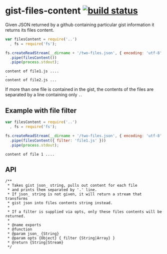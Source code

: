 # gist-files-content [![build status](https://secure.travis-ci.org/thlorenz/gist-files-content.png)](http://travis-ci.org/thlorenz/gist-files-content)

Given JSON returned by a github containing particular gist information it returns its files content.

```js
var filesContent = require('..')
  , fs = require('fs');

fs.createReadStream(__dirname + '/two-files.json', { encoding: 'utf-8' })
  .pipe(filesContent())
  .pipe(process.stdout);
```

```
content of file1.js ....
.
content of file2.js ...
```
If more than one file is contained in the gist, the contents of the files are separated by a line containing only `.`.

## Example with file filter

```js
var filesContent = require('..')
  , fs = require('fs');

fs.createReadStream(__dirname + '/two-files.json', { encoding: 'utf-8' })
  .pipe(filesContent({ filter: 'file1.js' }))
  .pipe(process.stdout);
```

```
content of file 1 ....
```

## API

```
/**
 * Takes gist json_ string, pulls out content for each file 
 * and prints them separated by '.' line.
 * If json_ string is not given, it will return a stream that transforms 
 * gist json into files contents string instead.
 * 
 * If a filter is supplied via opts, only these files contents will be returned.
 *
 * @name exports
 * @function
 * @param json_ {String}
 * @param opts {Object} { filter {String|Array} }
 * @return {String|Stream}
 */
 ```
